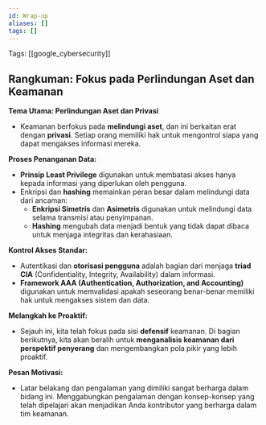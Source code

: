 ```yaml
---
id: Wrap-up
aliases: []
tags: []
---
```


Tags: [[google_cybersecurity]]

## Rangkuman: Fokus pada Perlindungan Aset dan Keamanan

**Tema Utama: Perlindungan Aset dan Privasi**
- Keamanan berfokus pada **melindungi aset**, dan ini berkaitan erat dengan **privasi**. Setiap orang memiliki hak untuk mengontrol siapa yang dapat mengakses informasi mereka.

**Proses Penanganan Data:**
- **Prinsip Least Privilege** digunakan untuk membatasi akses hanya kepada informasi yang diperlukan oleh pengguna.
- Enkripsi dan **hashing** memainkan peran besar dalam melindungi data dari ancaman:
  - **Enkripsi Simetris** dan **Asimetris** digunakan untuk melindungi data selama transmisi atau penyimpanan.
  - **Hashing** mengubah data menjadi bentuk yang tidak dapat dibaca untuk menjaga integritas dan kerahasiaan.

**Kontrol Akses Standar:**
- Autentikasi dan **otorisasi pengguna** adalah bagian dari menjaga **triad CIA** (Confidentiality, Integrity, Availability) dalam informasi.
- **Framework AAA (Authentication, Authorization, and Accounting)** digunakan untuk memvalidasi apakah seseorang benar-benar memiliki hak untuk mengakses sistem dan data.

**Melangkah ke Proaktif:**
- Sejauh ini, kita telah fokus pada sisi **defensif** keamanan. Di bagian berikutnya, kita akan beralih untuk **menganalisis keamanan dari perspektif penyerang** dan mengembangkan pola pikir yang lebih proaktif.

**Pesan Motivasi:**
- Latar belakang dan pengalaman yang dimiliki sangat berharga dalam bidang ini. Menggabungkan pengalaman dengan konsep-konsep yang telah dipelajari akan menjadikan Anda kontributor yang berharga dalam tim keamanan.
